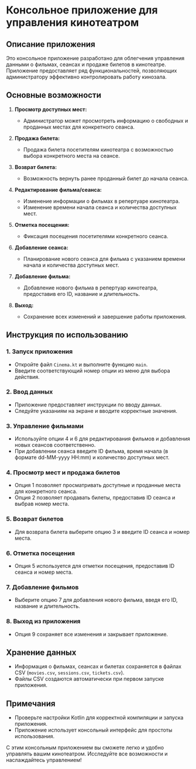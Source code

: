 # Консольное приложение для управления кинотеатром

## Описание приложения
Это консольное приложение разработано для облегчения управления данными о фильмах, сеансах и продаже билетов в кинотеатре. Приложение предоставляет ряд функциональностей, позволяющих администратору эффективно контролировать работу кинозала.

## Основные возможности
1. **Просмотр доступных мест:**
   - Администратор может просмотреть информацию о свободных и проданных местах для конкретного сеанса.

2. **Продажа билета:**
   - Продажа билета посетителям кинотеатра с возможностью выбора конкретного места на сеансе.

3. **Возврат билета:**
   - Возможность вернуть ранее проданный билет до начала сеанса.

4. **Редактирование фильма/сеанса:**
   - Изменение информации о фильмах в репертуаре кинотеатра.
   - Изменение времени начала сеанса и количества доступных мест.

5. **Отметка посещения:**
   - Фиксация посещения посетителями конкретного сеанса.

6. **Добавление сеанса:**
   - Планирование нового сеанса для фильма с указанием времени начала и количества доступных мест.

7. **Добавление фильма:**
   - Добавление нового фильма в репертуар кинотеатра, предоставив его ID, название и длительность.

8. **Выход:**
   - Сохранение всех изменений и завершение работы приложения.

## Инструкция по использованию

### 1. Запуск приложения
   - Откройте файл `Cinema.kt` и выполните функцию `main`.
   - Введите соответствующий номер опции из меню для выбора действия.

### 2. Ввод данных
   - Приложение предоставляет инструкции по вводу данных.
   - Следуйте указаниям на экране и вводите корректные значения.

### 3. Управление фильмами
   - Используйте опции 4 и 6 для редактирования фильмов и добавления новых сеансов соответственно.
   - При добавлении сеанса введите ID фильма, время начала (в формате dd-MM-yyyy HH:mm) и количество доступных мест.

### 4. Просмотр мест и продажа билетов
   - Опция 1 позволяет просматривать доступные и проданные места для конкретного сеанса.
   - Опция 2 позволяет продавать билеты, предоставив ID сеанса и выбрав номер места.

### 5. Возврат билетов
   - Для возврата билета выберите опцию 3 и введите ID сеанса и номер места.

### 6. Отметка посещения
   - Опция 5 используется для отметки посещения, предоставив ID сеанса и номер места.

### 7. Добавление фильмов
   - Выберите опцию 7 для добавления нового фильма, введя его ID, название и длительность.

### 8. Выход из приложения
   - Опция 9 сохраняет все изменения и закрывает приложение.

## Хранение данных
   - Информация о фильмах, сеансах и билетах сохраняется в файлах CSV (`movies.csv`, `sessions.csv`, `tickets.csv`).
   - Файлы CSV создаются автоматически при первом запуске приложения.

## Примечания
   - Проверьте настройки Kotlin для корректной компиляции и запуска приложения.
   - Приложение использует консольный интерфейс для простоты использования.

С этим консольным приложением вы сможете легко и удобно управлять вашим кинотеатром. Исследуйте все возможности и наслаждайтесь управлением!
